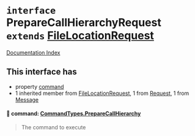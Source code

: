 # `interface` PrepareCallHierarchyRequest `extends` [FileLocationRequest](../interface.FileLocationRequest/README.md)

[Documentation Index](../README.md)

## This interface has

- property [command](#-command-commandtypespreparecallhierarchy)
- 1 inherited member from [FileLocationRequest](../interface.FileLocationRequest/README.md), 1 from [Request](../interface.Request/README.md), 1 from [Message](../interface.Message/README.md)


#### 📄 command: [CommandTypes.PrepareCallHierarchy](../enum.CommandTypes/README.md#preparecallhierarchy--preparecallhierarchy)

> The command to execute



